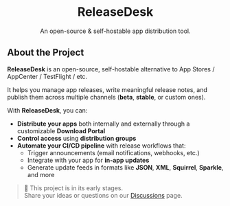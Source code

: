 <h1 align="center">ReleaseDesk</h1>
<p align="center">An open-source & self-hostable app distribution tool.</p>

## About the Project

**ReleaseDesk** is an open-source, self-hostable alternative to App Stores / AppCenter / TestFlight / etc.

It helps you manage app releases, write meaningful release notes, and publish them across multiple channels (**beta**, **stable**, or custom ones).

With **ReleaseDesk**, you can:

- **Distribute your apps** both internally and externally through a customizable **Download Portal**
- **Control access** using **distribution groups**
- **Automate your CI/CD pipeline** with release workflows that:
    - Trigger announcements (email notifications, webhooks, etc.)
    - Integrate with your app for **in-app updates**
    - Generate update feeds in formats like **JSON**, **XML**, **Squirrel**, **Sparkle**, and more

> 🚧 This project is in its early stages.  
Share your ideas or questions on our [Discussions](https://github.com/brewbits-co/releasedesk/discussions) page.
